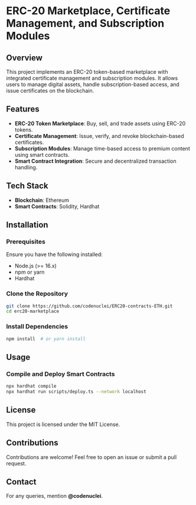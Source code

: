 # ERC-20 Marketplace, Certificate Management, and Subscription Modules

## Overview
This project implements an ERC-20 token-based marketplace with integrated certificate management and subscription modules. It allows users to manage digital assets, handle subscription-based access, and issue certificates on the blockchain.

## Features
- **ERC-20 Token Marketplace**: Buy, sell, and trade assets using ERC-20 tokens.
- **Certificate Management**: Issue, verify, and revoke blockchain-based certificates.
- **Subscription Modules**: Manage time-based access to premium content using smart contracts.
- **Smart Contract Integration**: Secure and decentralized transaction handling.

## Tech Stack
- **Blockchain**: Ethereum
- **Smart Contracts**: Solidity, Hardhat

## Installation
### Prerequisites
Ensure you have the following installed:
- Node.js (>= 16.x)
- npm or yarn
- Hardhat

### Clone the Repository
```sh
git clone https://github.com/codenuclei/ERC20-contracts-ETH.git
cd erc20-marketplace
```

### Install Dependencies
```sh
npm install  # or yarn install
```



## Usage
### Compile and Deploy Smart Contracts
```sh
npx hardhat compile
npx hardhat run scripts/deploy.ts --network localhost
```

## License
This project is licensed under the MIT License.

## Contributions
Contributions are welcome! Feel free to open an issue or submit a pull request.

## Contact
For any queries, mention **@codenuclei**.

